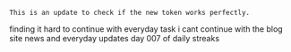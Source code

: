 	This is an update to check if the new token works perfectly.

finding it hard to continue with everyday task
i cant continue with the blog site
news and everyday updates
day 007 of daily streaks

